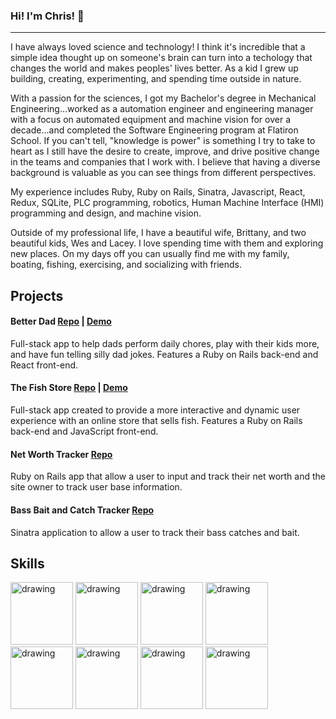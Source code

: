 ### Hi! I'm Chris! 👋
---

I have always loved science and technology! I think it's incredible that a simple idea thought up on someone's brain can turn into a techology that changes the world and makes peoples' lives better. As a kid I grew up building, creating, experimenting, and spending time outside in nature.

With a passion for the sciences, I got my Bachelor's degree in Mechanical Engineering...worked as a automation engineer and engineering manager with a focus on automated equipment and machine vision for over a decade...and completed the Software Engineering program at Flatiron School. If you can't tell, "knowledge is power" is something I try to take to heart as I still have the desire to create, improve, and drive positive change in the teams and companies that I work with. I believe that having a diverse background is valuable as you can see things from different perspectives.

My experience includes Ruby, Ruby on Rails, Sinatra, Javascript, React, Redux, SQLite, PLC programming, robotics, Human Machine Interface (HMI) programming and design, and machine vision.

Outside of my professional life, I have a beautiful wife, Brittany, and two beautiful kids, Wes and Lacey. I love spending time with them and exploring new places. On my days off you can usually find me with my family, boating, fishing, exercising, and socializing with friends.

## Projects
#### Better Dad [Repo](https://github.com/ChrisBaum89/better-dad) | [Demo](https://youtu.be/JhE0Ln7CYAQ)
Full-stack app to help dads perform daily chores, play with their kids more, and have fun telling silly dad jokes. Features a Ruby on Rails back-end and React front-end.

#### The Fish Store [Repo](https://github.com/ChrisBaum89/fish-project) | [Demo](https://youtu.be/TzoA2c5ER-o)
Full-stack app created to provide a more interactive and dynamic user experience with an online store that sells fish. Features a Ruby on Rails back-end and JavaScript front-end.

#### Net Worth Tracker [Repo](https://github.com/ChrisBaum89/NetWorth_Porfolio_Project_3)
Ruby on Rails app that allow a user to input and track their net worth and the site owner to track user base information.

#### Bass Bait and Catch Tracker [Repo](https://github.com/ChrisBaum89/Sinatra_Portfolio_Project)
Sinatra application to allow a user to track their bass catches and bait.

## Skills
<img src="https://cdn.jsdelivr.net/gh/devicons/devicon/icons/react/react-original.svg" alt="drawing" width="100"/> <img src="https://cdn.jsdelivr.net/gh/devicons/devicon/icons/redux/redux-original.svg" alt="drawing" width="100"/> <img src="https://cdn.jsdelivr.net/gh/devicons/devicon/icons/javascript/javascript-original.svg" alt="drawing" width="100"/> <img src="https://cdn.jsdelivr.net/gh/devicons/devicon/icons/ruby/ruby-plain.svg" alt="drawing" width="100"/> <img src="https://cdn.jsdelivr.net/gh/devicons/devicon/icons/rails/rails-plain-wordmark.svg" alt="drawing" width="100"/> <img src="https://cdn.jsdelivr.net/gh/devicons/devicon/icons/css3/css3-original-wordmark.svg" alt="drawing" width="100"/> <img src="https://cdn.jsdelivr.net/gh/devicons/devicon/icons/html5/html5-original-wordmark.svg" alt="drawing" width="100"/> <img src="https://cdn.jsdelivr.net/gh/devicons/devicon/icons/sqlite/sqlite-original.svg" alt="drawing" width="100"/>

<!--
**ChrisBaum89/ChrisBaum89** is a ✨ _special_ ✨ repository because its `README.md` (this file) appears on your GitHub profile.

Here are some ideas to get you started:

- 🔭 I’m currently working on ...
- 🌱 I’m currently learning ...
- 👯 I’m looking to collaborate on ...
- 🤔 I’m looking for help with ...
- 💬 Ask me about ...
- 📫 How to reach me: ...
- 😄 Pronouns: ...
- ⚡ Fun fact: ...
-->
